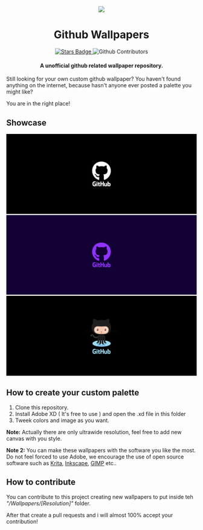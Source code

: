 

<div align="center">
    <img src ="https://user-images.githubusercontent.com/55745404/125053887-e28c4000-e0a5-11eb-8085-9be40820bef4.png" width="300">
    <h1 align="center">Github Wallpapers</h1>
    <a href="https://github.com/Lucaffo/github-wallpapers/stargazers">
         <img src="https://img.shields.io/github/stars/Lucaffo/github-wallpapers" alt="Stars Badge"></img>
    </a>
    <img alt="Github Contributors" src="https://img.shields.io/github/contributors/Lucaffo/github-wallpapers"></img>

</div>
<div align="center">
    <h4> A unofficial github related wallpaper repository.</h4>
</div>

Still looking for your own custom github wallpaper? You haven't found anything on the internet, because hasn't anyone ever posted a palette you might like?

You are in the right place!

## Showcase
![image1](./Wallpapers/3440x1440/Wallpaper1.png)
![image2](./Wallpapers/3440x1440/Wallpaper-4.png)
![image2](./Wallpapers/3440x1440/Wallpaper4.png)

 ## How to create your custom palette
 
 1) Clone this repository.
 2) Install Adobe XD ( It's free to use ) and open the .xd file in this folder
 3) Tweek colors and image as you want.

**Note:**
Actually there are only ultrawide resolution, feel free to add new canvas with you style.

**Note 2:**
You can make these wallpapers with the software you like the most. Do not feel forced to use Adobe, we encourage the use of open source software such as [Krita](https://krita.org/en/), [Inkscape](https://inkscape.org/), [GIMP](https://www.gimp.org/) etc..

## How to contribute

You can contribute to this project creating new wallpapers to put inside teh _"/Wallpapers/[Resolution]"_ folder. 

After that create a pull requests and i will almost 100% accept your contribution! 
